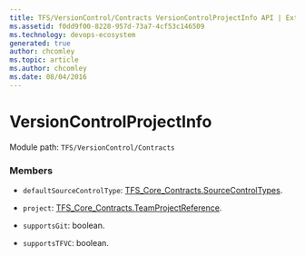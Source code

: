 ```yaml
---
title: TFS/VersionControl/Contracts VersionControlProjectInfo API | Extensions for Azure DevOps Services
ms.assetid: f0dd9f00-8228-957d-73a7-4cf53c146509
ms.technology: devops-ecosystem
generated: true
author: chcomley
ms.topic: article
ms.author: chcomley
ms.date: 08/04/2016
---
```


# VersionControlProjectInfo

Module path: `TFS/VersionControl/Contracts`

### Members

- `defaultSourceControlType`: [TFS_Core_Contracts.SourceControlTypes](../../../TFS/Core/Contracts/SourceControlTypes.md).

- `project`: [TFS_Core_Contracts.TeamProjectReference](../../../TFS/DistributedTask/Contracts/TeamProjectReference.md).

- `supportsGit`: boolean.

- `supportsTFVC`: boolean.
